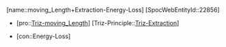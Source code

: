 ﻿---
type: TrizContradiction
aliases:
- moving_Length+Extraction-Energy-Loss
license: CC BY-SA 4.0
copyright: https://github.com/SpocWeb
IsDeleted: false
IsReadOnly: false
Confidential: public
tags: 
- Triz/Contradiction
---
[name::moving_Length+Extraction-Energy-Loss]
[SpocWebEntityId::22856]
+ [pro::[Triz-moving_Length](tech/Triz/Parameter/Triz-moving_Length.md)]
[Triz-Principle::[Triz-Extraction](tech/Triz/Principle/Triz-Extraction.md)]
- [con::Energy-Loss]

